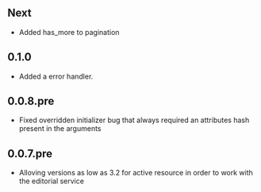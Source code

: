 ## Next
- Added has_more to pagination

## 0.1.0
- Added a error handler.

## 0.0.8.pre
- Fixed overridden initializer bug that always required an attributes hash
  present in the arguments

## 0.0.7.pre
- Alloving versions as low as 3.2 for active resource in order to work with the
  editorial service
